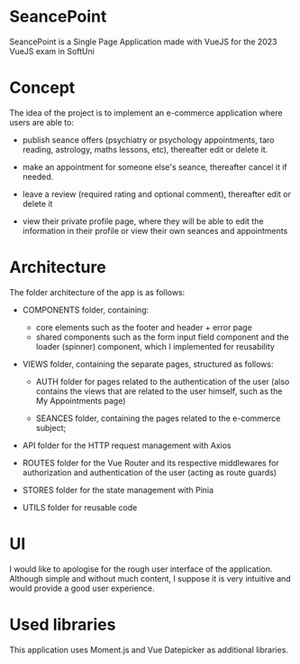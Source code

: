 # SeancePoint

SeancePoint is a Single Page Application made with VueJS for the 2023 VueJS exam in SoftUni

# Concept

The idea of the project is to implement an e-commerce application where users are able to:

- publish seance offers (psychiatry or psychology appointments, taro reading, astrology, maths lessons, etc), thereafter edit or delete it.

- make an appointment for someone else's seance, thereafter cancel it if needed.

- leave a review (required rating and optional comment), thereafter edit or delete it

- view their private profile page, where they will be able to edit the information in their profile or view their own seances and appointments

# Architecture

The folder architecture of the app is as follows:

- COMPONENTS folder, containing:
    - core elements such as the footer and header + error page
    - shared components such as the form input field component and the loader (spinner) component, which I implemented for reusability

- VIEWS folder, containing the separate pages, structured as follows:
    - AUTH folder for pages related to the authentication of the user (also contains the views that are related to the user himself, such as the My Appointments page)

    - SEANCES folder, containing the pages related to the e-commerce subject;

- API folder for the HTTP request management with Axios

- ROUTES folder for the Vue Router and its respective middlewares for authorization and authentication of the user (acting as route guards)

- STORES folder for the state management with Pinia

- UTILS folder for reusable code

# UI

I would like to apologise for the rough user interface of the application. Although simple and without much content, I suppose it is very intuitive and would provide a good user experience.

# Used libraries

This application uses Moment.js and Vue Datepicker as additional libraries.